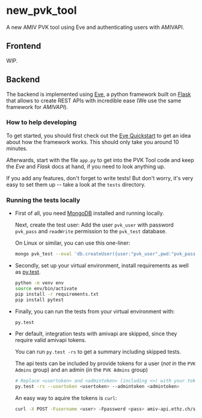 # new_pvk_tool
A new AMIV PVK tool using Eve and authenticating users with AMIVAPI.


## Frontend

WIP.

## Backend

The backend is implemented using [Eve](http://python-eve.org), a python
framework built on [Flask](http://flask.pocoo.org) that allows to create REST
APIs with incredible ease (We use the same framework for *AMIVAPI*).

### How to help developing

To get started, you should first check out the
[Eve Quickstart](http://python-eve.org/quickstart.html) to get an idea about
how the framework works. This should only take you around 10 minutes.

Afterwards, start with the file `app.py` to get into the PVK Tool code and
keep the *Eve* and *Flask* docs at hand, if you need to look anything up.

If you add any features, don't forget to write tests!
But don't worry, it's very easy to set them up -- take a look at the
`tests` directory.

### Running the tests locally

- First of all, you need [MongoDB](https://www.mongodb.com) installed and
  running locally.

  Next, create the test user: Add the user `pvk_user` with password `pvk_pass`
  and `readWrite` permission to the `pvk_test` database.

  On Linux or similar, you can use this one-liner:
  
  ```bash
  mongo pvk_test --eval 'db.createUser({user:"pvk_user",pwd:"pvk_pass",roles:["readWrite"]});'
  ```

- Secondly, set up your virtual environment, install requirements as well as
  [py.test](https://docs.pytest.org/en/latest/).

  ```bash
  python -m venv env
  source env/bin/activate
  pip install -r requirements.txt
  pip install pytest
  ```

- Finally, you can run the tests from your virtual environment with:

  ```bash
  py.test
  ```

- Per default, integration tests with amivapi are skipped, since they require
  valid amivapi tokens. 

  You can run  `py.test -rs` to get a summary including skipped tests.

  The api tests can be included by provide tokens for a user (*not in* the
  `PVK Admins` group) and an admin (*in* the `PVK Admins` group)

  ```bash
  # Replace <usertoken> and <admintoken> (including <>) with your tokens
  py.test -rs --usertoken <usertoken> --admintoken <admintoken>
  ```

  An easy way to aquire the tokens is `curl`:

  ```bash
  curl -X POST -Fusername <user> -Fpassword <pass> amiv-api.ethz.ch/sessions
  ```
